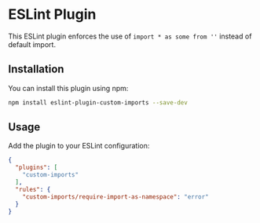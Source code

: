 # ESLint Plugin

  This ESLint plugin enforces the use of `import * as some from ''` instead of default import.

## Installation

  You can install this plugin using npm:

  ```bash
  npm install eslint-plugin-custom-imports --save-dev
  ```

## Usage
  Add the plugin to your ESLint configuration:

  ```json
  {
    "plugins": [
      "custom-imports"
    ],
    "rules": {
      "custom-imports/require-import-as-namespace": "error"
    }
  }
  ```